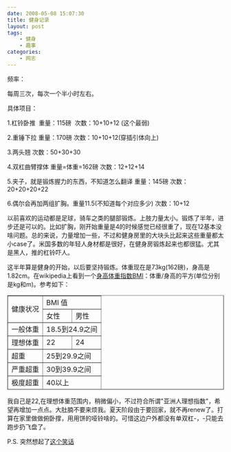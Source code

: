 ```yaml
---
date: 2008-05-08 15:07:30
title: 健身记录
layout: post
tags:
    - 健身
    - 趣事
categories:
    - 网志
---
```

频率：

每周三次，每次一个半小时左右。

具体项目：

1.杠铃卧推  重量：115磅  次数：10+10+12 (这个最弱)

2.重锤下拉 重量：170磅 次数：10+10+12(穿插引体向上)

3.两头翘 次数：50+30+30

4.双杠曲臂撑体 重量=体重=162磅 次数：12+12+14

5.夹子，就是锻炼握力的东西，不知道怎么翻译 重量：145磅 次数：20+20+20+22

6.偶尔会再加两组扩胸。重量11.5(不知道每个对应多少) 次数：10+12

以前喜欢的运动都是足球，骑车之类的腿部锻炼。上肢力量太小。锻炼了半年，进步还是可以的。比如扩胸，刚开始重量是4的时候感觉已经很重了，现在12基本没啥问题。总的来说，力量增加一些，不过和健身房里的大块头比起来这些重量都太小case了。米国多数的年轻人身材都是很好，在健身房锻炼起来也都很猛。尤其是黑人，推的杠铃吓人。

这半年算是健身的开始，以后要坚持锻炼。体重现在是73kg(162磅)，身高是1.82cm。在wikipedia上看到一个<a href="http://en.wikipedia.org/wiki/Body_mass_index" target="_blank">身高体重指数BMI</a>：体重/身高的平方(单位分别是kg和m)。参考如下：
<table style="height:219px;" border="1" width="349">
<tbody>
<tr>
<td rowspan="2">健康状况</td>
<td colspan="2">BMI 值</td>
</tr>
<tr>
<td>女性</td>
<td>男性</td>
</tr>
<tr>
<td>一般体重</td>
<td colspan="2">18.5到24.9之间</td>
</tr>
<tr>
<td>理想体重</td>
<td>22</td>
<td>24</td>
</tr>
<tr>
<td>超重</td>
<td colspan="2">25到29.9之间</td>
</tr>
<tr>
<td>严重超重</td>
<td colspan="2">30到39.9之间</td>
</tr>
<tr>
<td>极度超重</td>
<td colspan="2">40以上</td>
</tr>
</tbody></table>
我自己是22,在理想体重范围内，稍微偏小，不过符合所谓"亚洲人理想指数"，希望再增加一点点。大肚腩不要来烦我。夏天阶段由于要回家，就不再renew了。打算在家里做做俯卧撑，用用饼的哑铃啥的。可惜这边户外都没有单双杠-，-只能去跑步扔飞盘了。

P.S. 突然想起了<a href="http://fanfou.com/statuses/9MBxMa5IwmY" target="_blank">这个笑话</a>